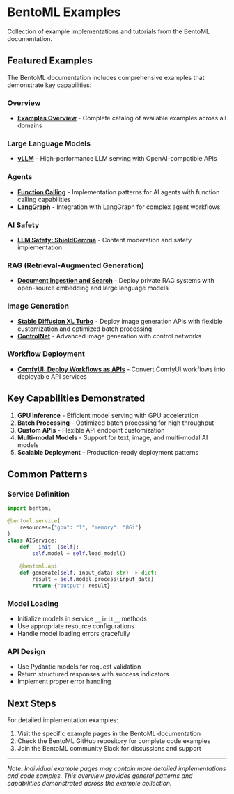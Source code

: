 # BentoML Examples

Collection of example implementations and tutorials from the BentoML documentation.

## Featured Examples

The BentoML documentation includes comprehensive examples that demonstrate key capabilities:

### Overview
- **[Examples Overview](overview.md)** - Complete catalog of available examples across all domains

### Large Language Models
- **[vLLM](vllm.md)** - High-performance LLM serving with OpenAI-compatible APIs

### Agents
- **[Function Calling](function-calling.md)** - Implementation patterns for AI agents with function calling capabilities
- **[LangGraph](langgraph.md)** - Integration with LangGraph for complex agent workflows

### AI Safety
- **[LLM Safety: ShieldGemma](shieldgemma.md)** - Content moderation and safety implementation

### RAG (Retrieval-Augmented Generation)
- **[Document Ingestion and Search](rag.md)** - Deploy private RAG systems with open-source embedding and large language models

### Image Generation
- **[Stable Diffusion XL Turbo](sdxl-turbo.md)** - Deploy image generation APIs with flexible customization and optimized batch processing
- **[ControlNet](controlnet.md)** - Advanced image generation with control networks

### Workflow Deployment
- **[ComfyUI: Deploy Workflows as APIs](comfyui.md)** - Convert ComfyUI workflows into deployable API services

## Key Capabilities Demonstrated

1. **GPU Inference** - Efficient model serving with GPU acceleration
2. **Batch Processing** - Optimized batch processing for high throughput
3. **Custom APIs** - Flexible API endpoint customization
4. **Multi-modal Models** - Support for text, image, and multi-modal AI models
5. **Scalable Deployment** - Production-ready deployment patterns

## Common Patterns

### Service Definition
```python
import bentoml

@bentoml.service(
    resources={"gpu": "1", "memory": "8Gi"}
)
class AIService:
    def __init__(self):
        self.model = self.load_model()
    
    @bentoml.api
    def generate(self, input_data: str) -> dict:
        result = self.model.process(input_data)
        return {"output": result}
```

### Model Loading
- Initialize models in service `__init__` methods
- Use appropriate resource configurations
- Handle model loading errors gracefully

### API Design
- Use Pydantic models for request validation
- Return structured responses with success indicators
- Implement proper error handling

## Next Steps

For detailed implementation examples:
1. Visit the specific example pages in the BentoML documentation
2. Check the BentoML GitHub repository for complete code examples
3. Join the BentoML community Slack for discussions and support

---

*Note: Individual example pages may contain more detailed implementations and code samples. This overview provides general patterns and capabilities demonstrated across the example collection.*
